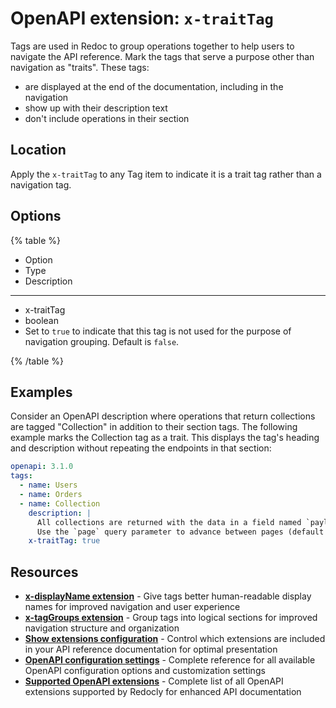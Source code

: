 # OpenAPI extension: `x-traitTag`


Tags are used in Redoc to group operations together to help users to navigate the API reference.
Mark the tags that serve a purpose other than navigation as "traits". These tags:

- are displayed at the end of the documentation, including in the navigation
- show up with their description text
- don't include operations in their section

## Location

Apply the `x-traitTag` to any Tag item to indicate it is a trait tag rather than a navigation tag.

## Options

{% table %}

- Option
- Type
- Description

---

- x-traitTag
- boolean
- Set to `true` to indicate that this tag is not used for the purpose of navigation grouping.
  Default is `false`.

{% /table %}

## Examples

Consider an OpenAPI description where operations that return collections are tagged "Collection" in addition to their section tags.
The following example marks the Collection tag as a trait.
This displays the tag's heading and description without repeating the endpoints in that section:

```yaml
openapi: 3.1.0
tags:
  - name: Users
  - name: Orders
  - name: Collection
    description: |
      All collections are returned with the data in a field named `payload`, using JSON format.
      Use the `page` query parameter to advance between pages (default value is 1).
    x-traitTag: true 
```

## Resources

- **[x-displayName extension](./x-display-name.md)** - Give tags better human-readable display names for improved navigation and user experience
- **[x-tagGroups extension](./x-tag-groups.md)** - Group tags into logical sections for improved navigation structure and organization
- **[Show extensions configuration](../../../config/openapi/show-extensions.md)** - Control which extensions are included in your API reference documentation for optimal presentation
- **[OpenAPI configuration settings](../../../config/openapi/index.md)** - Complete reference for all available OpenAPI configuration options and customization settings
- **[Supported OpenAPI extensions](./index.md)** - Complete list of all OpenAPI extensions supported by Redocly for enhanced API documentation

